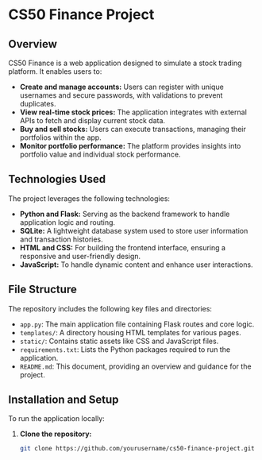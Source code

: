 # CS50 Finance Project

## Overview

CS50 Finance is a web application designed to simulate a stock trading platform. It enables users to:

- **Create and manage accounts:** Users can register with unique usernames and secure passwords, with validations to prevent duplicates.
- **View real-time stock prices:** The application integrates with external APIs to fetch and display current stock data.
- **Buy and sell stocks:** Users can execute transactions, managing their portfolios within the app.
- **Monitor portfolio performance:** The platform provides insights into portfolio value and individual stock performance.

## Technologies Used

The project leverages the following technologies:

- **Python and Flask:** Serving as the backend framework to handle application logic and routing.
- **SQLite:** A lightweight database system used to store user information and transaction histories.
- **HTML and CSS:** For building the frontend interface, ensuring a responsive and user-friendly design.
- **JavaScript:** To handle dynamic content and enhance user interactions.

## File Structure

The repository includes the following key files and directories:

- `app.py`: The main application file containing Flask routes and core logic.
- `templates/`: A directory housing HTML templates for various pages.
- `static/`: Contains static assets like CSS and JavaScript files.
- `requirements.txt`: Lists the Python packages required to run the application.
- `README.md`: This document, providing an overview and guidance for the project.

## Installation and Setup

To run the application locally:

1. **Clone the repository:**

   ```bash
   git clone https://github.com/yourusername/cs50-finance-project.git
